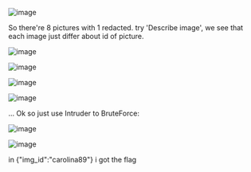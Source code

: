 ![image](https://github.com/nhattanhh/CTF/assets/130430279/80abf962-89c9-4220-8857-4aae0da6445a)

So there're 8 pictures with 1 redacted.
try 'Describe image', we see that each image just differ about id of picture.

![image](https://github.com/nhattanhh/CTF/assets/130430279/74250e30-521b-4faf-b164-406b65caa809)

![image](https://github.com/nhattanhh/CTF/assets/130430279/5526b376-50eb-430b-8d36-62f2c55ce6e6)

![image](https://github.com/nhattanhh/CTF/assets/130430279/0b82c486-06b9-4f8e-be3e-0d0e602753bf)

![image](https://github.com/nhattanhh/CTF/assets/130430279/8f57095b-1342-4d5e-b738-5b883b7979b5)

...
Ok so just use Intruder to BruteForce:

![image](https://github.com/nhattanhh/CTF/assets/130430279/bdac83b2-159e-46f6-a044-56f297848b55)

![image](https://github.com/nhattanhh/CTF/assets/130430279/63cec754-0153-4b97-b82e-98953ca7db57)

in {"img_id":"carolina89"} i got the flag
